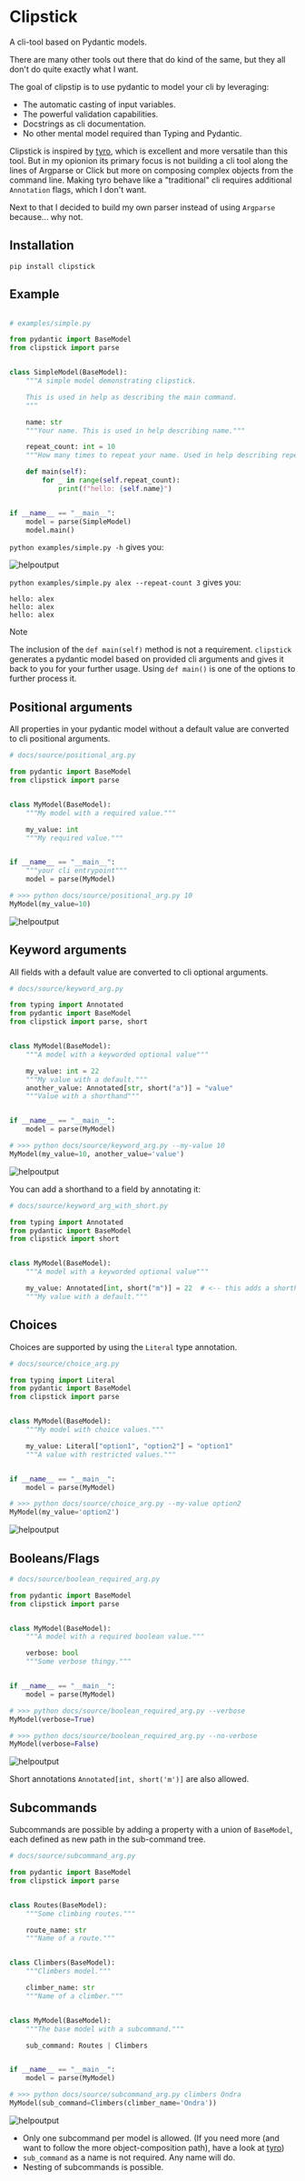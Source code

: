 # Clipstick


A cli-tool based on Pydantic models.

There are many other tools out there that do kind of the same, 
but they all don't do quite exactly what I want.

The goal of clipstip is to use pydantic to model your cli by leveraging:

- The automatic casting of input variables.
- The powerful validation capabilities.
- Docstrings as cli documentation.
- No other mental model required than Typing and Pydantic.

Clipstick is inspired by [tyro](https://brentyi.github.io/tyro/), which is excellent and more versatile than this tool. But in my opionion its primary focus is not building a cli tool along the lines of Argparse or Click but more on composing complex objects from the command line. Making tyro behave like a "traditional" cli requires additional `Annotation` flags, which I don't want.

Next to that I decided to build my own parser instead of using `Argparse` because... why not.

## Installation

`pip install clipstick`


## Example

<!-- [[[cog
import cog
contents = open("examples/simple.py").read() 

cog.outl("```python")
cog.outl("")
cog.out(contents)
cog.outl("```")
]]]> -->
```python

# examples/simple.py

from pydantic import BaseModel
from clipstick import parse


class SimpleModel(BaseModel):
    """A simple model demonstrating clipstick.

    This is used in help as describing the main command.
    """

    name: str
    """Your name. This is used in help describing name."""

    repeat_count: int = 10
    """How many times to repeat your name. Used in help describing repeat_count."""

    def main(self):
        for _ in range(self.repeat_count):
            print(f"hello: {self.name}")


if __name__ == "__main__":
    model = parse(SimpleModel)
    model.main()
```
<!-- [[[end]]] -->


`python examples/simple.py -h` gives you:
<!-- [[[cog
import cog
from docs.source import cogger
from docs.source import simple as module

cog.outl(f"![helpoutput]({cogger.print_help(module.SimpleModel)})")


]]]> -->
![helpoutput](docs/source/simple.svg)
<!-- [[[end]]] -->

`python examples/simple.py alex --repeat-count 3` gives you:
<!-- [[[cog
import cog
import subprocess

result = subprocess.run(['python','examples/simple.py','alex','--repeat-count','3'],capture_output=True)
cog.outl("```")
cog.out(result.stdout.decode('utf-8'))
cog.outl("```")
]]]> -->
```
hello: alex
hello: alex
hello: alex
```
<!-- [[[end]]] -->

> [!NOTE]
> The inclusion of the `def main(self)` method is not a requirement. `clipstick` generates a pydantic model based on provided cli arguments and gives it back to you for your further usage. Using `def main()` is one of the options to further process it.


## Positional arguments

All properties in your pydantic model without a default value
are converted to cli positional arguments.


<!-- [[[cog
import cog

from docs.source import positional_arg as module
from docs.source import cogger

cog.outl("```python")
cog.outl(cogger.print_source(module))
cog.outl("```")
cog.outl("```python")
cog.outl(cogger.print_output(module.MyModel,['10']))
cog.outl("```")
cog.outl(f"![helpoutput]({cogger.print_help(module.MyModel)})")


]]]> -->
```python
# docs/source/positional_arg.py

from pydantic import BaseModel
from clipstick import parse


class MyModel(BaseModel):
    """My model with a required value."""

    my_value: int
    """My required value."""


if __name__ == "__main__":
    """your cli entrypoint"""
    model = parse(MyModel)

```
```python
# >>> python docs/source/positional_arg.py 10
MyModel(my_value=10)
```
![helpoutput](docs/source/positional_arg.svg)
<!-- [[[end]]] -->


## Keyword arguments

All fields with a default value are converted to cli optional arguments.

<!-- [[[cog
import cog

from docs.source import keyword_arg as module
from docs.source import cogger

cog.outl("```python")
cog.outl(cogger.print_source(module))
cog.outl("```")
cog.outl("```python")
cog.outl(cogger.print_output(module.MyModel,['--my-value','10']))
cog.outl("```")
cog.outl(f"![helpoutput]({cogger.print_help(module.MyModel)})")
]]]> -->
```python
# docs/source/keyword_arg.py

from typing import Annotated
from pydantic import BaseModel
from clipstick import parse, short


class MyModel(BaseModel):
    """A model with a keyworded optional value"""

    my_value: int = 22
    """My value with a default."""
    another_value: Annotated[str, short("a")] = "value"
    """Value with a shorthand"""


if __name__ == "__main__":
    model = parse(MyModel)

```
```python
# >>> python docs/source/keyword_arg.py --my-value 10
MyModel(my_value=10, another_value='value')
```
![helpoutput](docs/source/keyword_arg.svg)
<!-- [[[end]]] -->

You can add a shorthand to a field by annotating it:

<!-- [[[cog
import cog

from docs.source import keyword_arg_with_short as module
from docs.source import cogger

cog.outl("```python")
cog.outl(cogger.print_source(module))
cog.outl("```")
]]]> -->
```python
# docs/source/keyword_arg_with_short.py

from typing import Annotated
from pydantic import BaseModel
from clipstick import short


class MyModel(BaseModel):
    """A model with a keyworded optional value"""

    my_value: Annotated[int, short("m")] = 22  # <-- this adds a shorthand of `-m`.
    """My value with a default."""

```
<!-- [[[end]]] -->
## Choices

Choices are supported by using the `Literal` type annotation.

<!-- [[[cog
import cog

from docs.source import choice_arg as module
from docs.source import cogger

cog.outl("```python")
cog.outl(cogger.print_source(module))
cog.outl("```")
cog.outl("```python")
cog.outl(cogger.print_output(module.MyModel,['--my-value','option2']))
cog.outl("```")

cog.outl(f"![helpoutput]({cogger.print_help(module.MyModel)})")


]]]> -->
```python
# docs/source/choice_arg.py

from typing import Literal
from pydantic import BaseModel
from clipstick import parse


class MyModel(BaseModel):
    """My model with choice values."""

    my_value: Literal["option1", "option2"] = "option1"
    """A value with restricted values."""


if __name__ == "__main__":
    model = parse(MyModel)

```
```python
# >>> python docs/source/choice_arg.py --my-value option2
MyModel(my_value='option2')
```
![helpoutput](docs/source/choice_arg.svg)
<!-- [[[end]]] -->

## Booleans/Flags

<!-- [[[cog
import cog

from docs.source import boolean_required_arg as module
from docs.source import cogger

cog.outl("```python")
cog.outl(cogger.print_source(module))
cog.outl("```")
cog.outl("```python")
cog.outl(cogger.print_output(module.MyModel,['--verbose']))
cog.outl("```")
cog.outl("```python")
cog.outl(cogger.print_output(module.MyModel,['--no-verbose']))
cog.outl("```")
cog.outl(f"![helpoutput]({cogger.print_help(module.MyModel)})")


]]]> -->
```python
# docs/source/boolean_required_arg.py

from pydantic import BaseModel
from clipstick import parse


class MyModel(BaseModel):
    """A model with a required boolean value."""

    verbose: bool
    """Some verbose thingy."""


if __name__ == "__main__":
    model = parse(MyModel)

```
```python
# >>> python docs/source/boolean_required_arg.py --verbose
MyModel(verbose=True)
```
```python
# >>> python docs/source/boolean_required_arg.py --no-verbose
MyModel(verbose=False)
```
![helpoutput](docs/source/boolean_required_arg.svg)
<!-- [[[end]]] -->

Short annotations `Annotated[int, short('m')]` are also allowed.

## Subcommands

Subcommands are possible by adding a property with a union of `BaseModel`, each defined as new path in the sub-command tree.

<!-- [[[cog
import cog

from docs.source import subcommand_arg as module
from docs.source import cogger

cog.outl("```python")
cog.outl(cogger.print_source(module))
cog.outl("```")
cog.outl("```python")
cog.outl(cogger.print_output(module.MyModel,['climbers','Ondra']))
cog.outl("```")
cog.outl(f"![helpoutput]({cogger.print_help(module.MyModel)})")


]]]> -->
```python
# docs/source/subcommand_arg.py

from pydantic import BaseModel
from clipstick import parse


class Routes(BaseModel):
    """Some climbing routes."""

    route_name: str
    """Name of a route."""


class Climbers(BaseModel):
    """Climbers model."""

    climber_name: str
    """Name of a climber."""


class MyModel(BaseModel):
    """The base model with a subcommand."""

    sub_command: Routes | Climbers


if __name__ == "__main__":
    model = parse(MyModel)

```
```python
# >>> python docs/source/subcommand_arg.py climbers Ondra
MyModel(sub_command=Climbers(climber_name='Ondra'))
```
![helpoutput](docs/source/subcommand_arg.svg)
<!-- [[[end]]] -->

- Only one subcommand per model is allowed. (If you need more (and want to follow the more object-composition path), have a look at [tyro](https://brentyi.github.io/tyro/))
- `sub_command` as a name is not required. Any name will do.
- Nesting of subcommands is possible.
